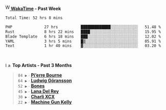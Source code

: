 <img src="https://github.com/dxnter/dxnter/assets/17434202/67b21fa4-d36d-46f9-9dec-f23d976b00ef" alt="WakaTime Logo" width="14" height="18"/><a href="https://wakatime.com/@dxnter" target="_blank"><strong> WakaTime</strong></a><strong> - Past Week</strong>

<!--START_SECTION:waka-->

```txt
Total Time: 52 hrs 8 mins

PHP              27 hrs          █████████████░░░░░░░░░░░░   51.48 %
Rust             8 hrs 22 mins   ████░░░░░░░░░░░░░░░░░░░░░   15.95 %
Blade Template   6 hrs 18 mins   ███░░░░░░░░░░░░░░░░░░░░░░   12.02 %
YAML             3 hrs 5 mins    █▒░░░░░░░░░░░░░░░░░░░░░░░   05.91 %
Text             1 hr 40 mins    ▓░░░░░░░░░░░░░░░░░░░░░░░░   03.20 %
```

<!--END_SECTION:waka-->

<br/>

<!--START_LASTFM_ARTISTS:{"period": "3month", "rows": 6}-->
<a href="https://last.fm" target="_blank"><img src="https://user-images.githubusercontent.com/17434202/215290617-e793598d-d7c9-428f-9975-156db1ba89cc.svg" alt="Last.fm Logo" width="18" height="13"/></a> **Top Artists - Past 3 Months**

> `84 ▶️` ∙ **[Pi’erre Bourne](https://www.last.fm/music/Pi%E2%80%99erre+Bourne)**<br/>
> `64 ▶️` ∙ **[Ludwig Göransson](https://www.last.fm/music/Ludwig+G%C3%B6ransson)**<br/>
> `52 ▶️` ∙ **[Bones](https://www.last.fm/music/Bones)**<br/>
> `45 ▶️` ∙ **[Lana Del Rey](https://www.last.fm/music/Lana+Del+Rey)**<br/>
> `30 ▶️` ∙ **[Charli XCX](https://www.last.fm/music/Charli+XCX)**<br/>
> `22 ▶️` ∙ **[Machine Gun Kelly](https://www.last.fm/music/Machine+Gun+Kelly)**<br/>
<!--END_LASTFM_ARTISTS-->
